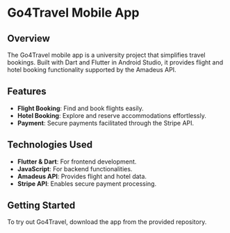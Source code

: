 # Go4Travel Mobile App

## Overview
The Go4Travel mobile app is a university project that simplifies 
travel bookings. Built with Dart and Flutter in Android Studio, 
it provides flight and hotel booking functionality supported by the Amadeus API.

## Features
- **Flight Booking**: Find and book flights easily.
- **Hotel Booking**: Explore and reserve accommodations effortlessly.
- **Payment**: Secure payments facilitated through the Stripe API.

## Technologies Used
- **Flutter & Dart**: For frontend development.
- **JavaScript**: For backend functionalities.
- **Amadeus API**: Provides flight and hotel data.
- **Stripe API**: Enables secure payment processing.

## Getting Started
To try out Go4Travel, download the app from the provided repository.